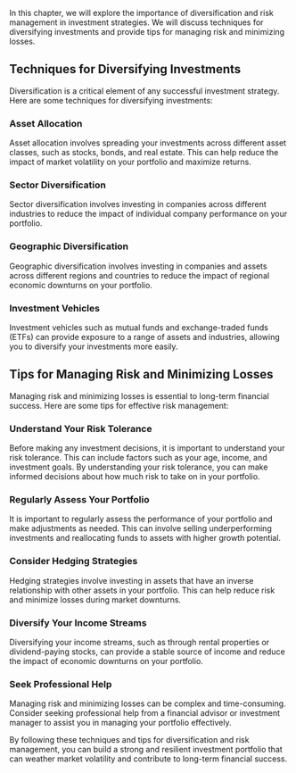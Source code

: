 
In this chapter, we will explore the importance of diversification and risk management in investment strategies. We will discuss techniques for diversifying investments and provide tips for managing risk and minimizing losses.

Techniques for Diversifying Investments
---------------------------------------

Diversification is a critical element of any successful investment strategy. Here are some techniques for diversifying investments:

### Asset Allocation

Asset allocation involves spreading your investments across different asset classes, such as stocks, bonds, and real estate. This can help reduce the impact of market volatility on your portfolio and maximize returns.

### Sector Diversification

Sector diversification involves investing in companies across different industries to reduce the impact of individual company performance on your portfolio.

### Geographic Diversification

Geographic diversification involves investing in companies and assets across different regions and countries to reduce the impact of regional economic downturns on your portfolio.

### Investment Vehicles

Investment vehicles such as mutual funds and exchange-traded funds (ETFs) can provide exposure to a range of assets and industries, allowing you to diversify your investments more easily.

Tips for Managing Risk and Minimizing Losses
--------------------------------------------

Managing risk and minimizing losses is essential to long-term financial success. Here are some tips for effective risk management:

### Understand Your Risk Tolerance

Before making any investment decisions, it is important to understand your risk tolerance. This can include factors such as your age, income, and investment goals. By understanding your risk tolerance, you can make informed decisions about how much risk to take on in your portfolio.

### Regularly Assess Your Portfolio

It is important to regularly assess the performance of your portfolio and make adjustments as needed. This can involve selling underperforming investments and reallocating funds to assets with higher growth potential.

### Consider Hedging Strategies

Hedging strategies involve investing in assets that have an inverse relationship with other assets in your portfolio. This can help reduce risk and minimize losses during market downturns.

### Diversify Your Income Streams

Diversifying your income streams, such as through rental properties or dividend-paying stocks, can provide a stable source of income and reduce the impact of economic downturns on your portfolio.

### Seek Professional Help

Managing risk and minimizing losses can be complex and time-consuming. Consider seeking professional help from a financial advisor or investment manager to assist you in managing your portfolio effectively.

By following these techniques and tips for diversification and risk management, you can build a strong and resilient investment portfolio that can weather market volatility and contribute to long-term financial success.
